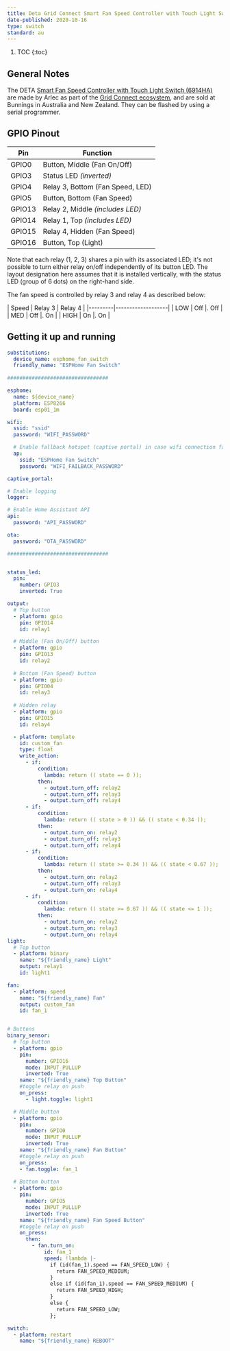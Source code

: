 ```yaml
---
title: Deta Grid Connect Smart Fan Speed Controller with Touch Light Switch
date-published: 2020-10-16
type: switch
standard: au
---
```


1. TOC
{:toc}

## General Notes

The DETA [Smart Fan Speed Controller with Touch Light Switch (6914HA)](https://www.bunnings.com.au/deta-grid-connect-smart-fan-speed-controller-with-touch-light-switch_p0098815) are made by Arlec as part of the [Grid Connect ecosystem](https://grid-connect.com.au/), and are sold at Bunnings in Australia and New Zealand.  They can be flashed by using a serial programmer.

## GPIO Pinout

| Pin     | Function                           |
|---------|------------------------------------|
| GPIO0   | Button, Middle (Fan On/Off)        |
| GPIO3   | Status LED *(inverted)*            |
| GPIO4   | Relay 3, Bottom (Fan Speed, LED)   |
| GPIO5   | Button, Bottom (Fan Speed)         |
| GPIO13  | Relay 2, Middle *(includes LED)*   |
| GPIO14  | Relay 1, Top *(includes LED)*      |
| GPIO15  | Relay 4, Hidden (Fan Speed)        |
| GPIO16  | Button, Top (Light)                |

Note that each relay (1, 2, 3) shares a pin with its associated LED; it's not possible to turn either relay on/off independently of its button LED.
The layout designation here assumes that it is installed vertically, with the status LED (group of 6 dots) on the right-hand side.

The fan speed is controlled by relay 3 and relay 4 as described below:

| Speed   | Relay 3 | Relay 4 |
|---------|-------------------|
| LOW     |  Off    |. Off    |
| MED     |  Off    |. On     |
| HIGH    |  On     |. On     |

## Getting it up and running
```yaml
substitutions:
  device_name: esphome_fan_switch
  friendly_name: "ESPHome Fan Switch"
  
#################################

esphome:
  name: ${device_name}
  platform: ESP8266
  board: esp01_1m

wifi:
  ssid: "ssid"
  password: "WIFI_PASSWORD"

  # Enable fallback hotspot (captive portal) in case wifi connection fails
  ap:
    ssid: "ESPHome Fan Switch"
    password: "WIFI_FAILBACK_PASSWORD"

captive_portal:

# Enable logging
logger:

# Enable Home Assistant API
api:
  password: "API_PASSWORD"

ota:
  password: "OTA_PASSWORD"

#################################


status_led:
  pin:
    number: GPIO3
    inverted: True

output:
  # Top button
  - platform: gpio
    pin: GPIO14
    id: relay1

  # Middle (Fan On/Off) button
  - platform: gpio
    pin: GPIO13
    id: relay2
    
  # Bottom (Fan Speed) button
  - platform: gpio
    pin: GPIO04
    id: relay3
    
  # Hidden relay
  - platform: gpio
    pin: GPIO15
    id: relay4

  - platform: template
    id: custom_fan
    type: float
    write_action:
      - if:
          condition:
            lambda: return (( state == 0 ));
          then:
            - output.turn_off: relay2
            - output.turn_off: relay3
            - output.turn_off: relay4
      - if:
          condition:
            lambda: return (( state > 0 )) && (( state < 0.34 ));
          then:
            - output.turn_on: relay2
            - output.turn_off: relay3
            - output.turn_off: relay4
      - if:
          condition:
            lambda: return (( state >= 0.34 )) && (( state < 0.67 ));
          then:
            - output.turn_on: relay2
            - output.turn_off: relay3
            - output.turn_on: relay4
      - if:
          condition:
            lambda: return (( state >= 0.67 )) && (( state <= 1 ));
          then:
            - output.turn_on: relay2
            - output.turn_on: relay3
            - output.turn_on: relay4
light:
  # Top button
  - platform: binary
    name: "${friendly_name} Light"
    output: relay1
    id: light1

fan:
  - platform: speed
    name: "${friendly_name} Fan"
    output: custom_fan
    id: fan_1


# Buttons
binary_sensor:
  # Top button
  - platform: gpio
    pin:
      number: GPIO16
      mode: INPUT_PULLUP
      inverted: True
    name: "${friendly_name} Top Button"
    #toggle relay on push
    on_press:
      - light.toggle: light1

  # Middle button
  - platform: gpio
    pin:
      number: GPIO0
      mode: INPUT_PULLUP
      inverted: True
    name: "${friendly_name} Fan Button"
    #toggle relay on push
    on_press:
    - fan.toggle: fan_1
    
  # Bottom button
  - platform: gpio
    pin:
      number: GPIO5
      mode: INPUT_PULLUP
      inverted: True
    name: "${friendly_name} Fan Speed Button"
    #toggle relay on push
    on_press:
      then:
        - fan.turn_on:
            id: fan_1
            speed: !lambda |-
              if (id(fan_1).speed == FAN_SPEED_LOW) {
                return FAN_SPEED_MEDIUM;
              }
              else if (id(fan_1).speed == FAN_SPEED_MEDIUM) {
                return FAN_SPEED_HIGH;
              }
              else {
                return FAN_SPEED_LOW;
              };

switch:
  - platform: restart
    name: "${friendly_name} REBOOT"
    
```
